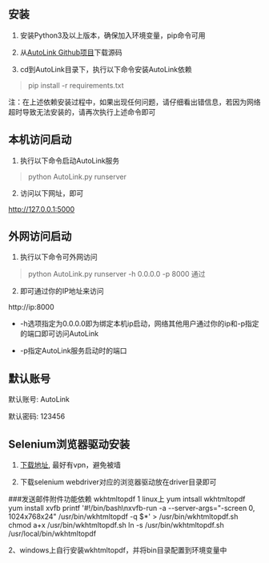## 安装

1. 安装Python3及以上版本，确保加入环境变量，pip命令可用

2. 从[AutoLink Github项目](https://github.com/small99/AutoLink)下载源码

3. cd到AutoLink目录下，执行以下命令安装AutoLink依赖

> pip install -r requirements.txt

注：在上述依赖安装过程中，如果出现任何问题，请仔细看出错信息，若因为网络超时导致无法安装的，请再次执行上述命令即可

## 本机访问启动

1. 执行以下命令启动AutoLink服务

> python AutoLink.py runserver

2. 访问以下网址，即可

http://127.0.0.1:5000

## 外网访问启动
1. 执行以下命令可外网访问

> python AutoLink.py runserver -h 0.0.0.0 -p 8000
通过

2. 即可通过你的IP地址来访问

http://ip:8000

- -h选项指定为0.0.0.0即为绑定本机ip启动，网络其他用户通过你的ip和-p指定的端口即可访问AutoLink

- -p指定AutoLink服务启动时的端口

## 默认账号

默认账号: AutoLink  

默认密码: 123456

## Selenium浏览器驱动安装

1. [下载地址](https://docs.seleniumhq.org/download/), 最好有vpn，避免被墙

2. 下载selenium webdriver对应的浏览器驱动放在driver目录即可

###发送邮件附件功能依赖  wkhtmltopdf
1 linux上 
yum intsall wkhtmltopdf
yum install xvfb
printf '#!/bin/bash\nxvfb-run -a --server-args="-screen 0, 1024x768x24" /usr/bin/wkhtmltopdf -q $*' > /usr/bin/wkhtmltopdf.sh
chmod a+x /usr/bin/wkhtmltopdf.sh
ln -s /usr/bin/wkhtmltopdf.sh /usr/local/bin/wkhtmltopdf

2、windows上自行安装wkhtmltopdf，并将bin目录配置到环境变量中